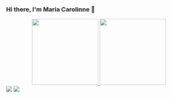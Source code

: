 ### Hi there, I'm Maria Carolinne 👋

<div align="center">
  <a href="https://github.com/Caroll8silva">
  <img height="180em" src="https://github-readme-stats.vercel.app/api?username=Caroll8silva&show_icons=true&theme=dracula&include_all_commits=true&count_private=true"/>
  <img height="180em" src="https://github-readme-stats.vercel.app/api/top-langs/?username=Caroll8silva&layout=compact&langs_count=7&theme=dracula"/>
</div>
 
<div>
  <a href = "mailto:carolinne.silva888@gmail.com"><img src="https://img.shields.io/badge/-Gmail-%23333?style=for-the-badge&logo=gmail&logoColor=white" target="_blank"></a>
  <a href="https://www.linkedin.com/in/carolinnesilva/" target="_blank"><img src="https://img.shields.io/badge/-LinkedIn-%230077B5?style=for-the-badge&logo=linkedin&logoColor=white" target="_blank"></a> 

